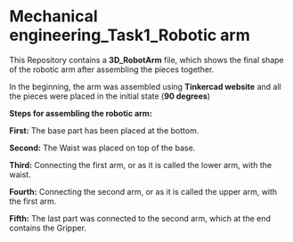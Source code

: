 # Mechanical engineering_Task1_Robotic arm

This Repository contains a **3D_RobotArm** file, which shows the final shape of the robotic arm after assembling the pieces together.

In the beginning, the arm was assembled using **Tinkercad website** and all the pieces were placed in the initial state (**90 degrees**)

**Steps for assembling the robotic arm:**

**First:** The base part has been placed at the bottom.

**Second:** The Waist was placed on top of the base.
 
**Third:** Connecting the first arm, or as it is called the lower arm, with the waist.
    
**Fourth:** Connecting the second arm, or as it is called the upper arm, with the first arm.

**Fifth:** The last part was connected to the second arm, which at the end contains the Gripper.
